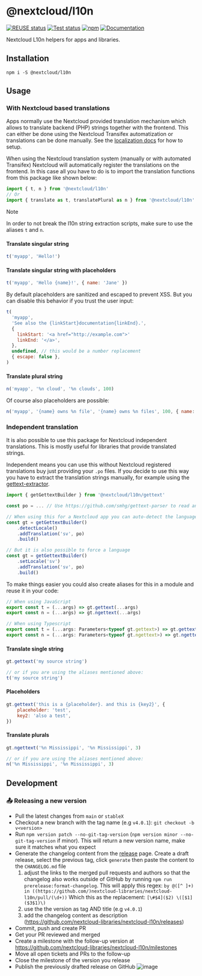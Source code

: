 <!--
  - SPDX-FileCopyrightText: 2019 Nextcloud GmbH and Nextcloud contributors
  - SPDX-License-Identifier: GPL-3.0-or-later
-->
# @nextcloud/l10n

[![REUSE status](https://api.reuse.software/badge/github.com/nextcloud-libraries/nextcloud-l10n)](https://api.reuse.software/info/github.com/nextcloud-libraries/nextcloud-l10n)
[![Test status](https://img.shields.io/github/actions/workflow/status/nextcloud-libraries/nextcloud-l10n/node-test.yml?branch=main&label=tests)](https://github.com/nextcloud-libraries/nextcloud-l10n/actions/workflows/node-test.yml)
[![npm](https://img.shields.io/npm/v/@nextcloud/l10n.svg)](https://www.npmjs.com/package/@nextcloud/l10n)
[![Documentation](https://img.shields.io/badge/Documentation-online-brightgreen)](https://nextcloud-libraries.github.io/nextcloud-l10n/)

Nextcloud L10n helpers for apps and libraries.

## Installation

```
npm i -S @nextcloud/l10n
```

## Usage

### With Nextcloud based translations

Apps normally use the Nextcloud provided translation mechanism which allows to translate backend (PHP) strings together with the frontend.
This can either be done using the Nextcloud Transifex automatization or translations can be done manually.
See the [localization docs](https://docs.nextcloud.com/server/stable/developer_manual/basics/front-end/l10n.html) for how to setup.

When using the Nextcloud translation system (manually or with automated Transifex) Nextcloud will automatically
register the translations on the frontend.
In this case all you have to do is to import the translation functions from this package like shown below:

```js
import { t, n } from '@nextcloud/l10n'
// Or
import { translate as t, translatePlural as n } from '@nextcloud/l10n'
```

> [!NOTE]
> In order to not break the l10n string extraction scripts, make sure to use the aliases `t` and `n`.

#### Translate singular string

```js
t('myapp', 'Hello!')
```

#### Translate singular string with placeholders

```js
t('myapp', 'Hello {name}!', { name: 'Jane' })
```

By default placeholders are sanitized and escaped to prevent XSS.
But you can disable this behavior if you trust the user input:

```js
t(
  'myapp',
  'See also the {linkStart}documentation{linkEnd}.',
  {
    linkStart: '<a href="http://example.com">'
    linkEnd: '</a>',
  },
  undefined, // this would be a number replacement
  { escape: false },
)
```

#### Translate plural string

```js
n('myapp', '%n cloud', '%n clouds', 100)
```

Of course also placeholders are possible:

```js
n('myapp', '{name} owns %n file', '{name} owns %n files', 100, { name: 'Jane' })
```

### Independent translation

It is also possible to use this package for Nextcloud independent translations.
This is mostly useful for libraries that provide translated strings.

Independent means you can use this without Nextcloud registered translations buy just providing your `.po` files.
If you decide to use this way you have to extract the translation strings manually, for example using the [gettext-extractor](https://github.com/lukasgeiter/gettext-extractor).

```js
import { getGettextBuilder } from '@nextcloud/l10n/gettext'

const po = ... // Use https://github.com/smhg/gettext-parser to read and convert your .po(t) file

// When using this for a Nextcloud app you can auto-detect the language
const gt = getGettextBuilder()
    .detectLocale()
    .addTranslation('sv', po)
    .build()

// But it is also possible to force a language
const gt = getGettextBuilder()
    .setLocale('sv')
    .addTranslation('sv', po)
    .build()
```

To make things easier you could also create aliases for this in a module and reuse it in your code:

```ts
// When using JavaScript
export const t = (...args) => gt.gettext(...args)
export const n = (...args) => gt.ngettext(...args)

// When using Typescript
export const t = (...args: Parameters<typeof gt.gettext>) => gt.gettext(...args)
export const n = (...args: Parameters<typeof gt.ngettext>) => gt.ngettext(...args)
```

#### Translate single string

```js
gt.gettext('my source string')

// or if you are using the aliases mentioned above:
t('my source string')
```

#### Placeholders

```js
gt.gettext('this is a {placeholder}. and this is {key2}', {
    placeholder: 'test',
    key2: 'also a test',
})
```

#### Translate plurals

```js
gt.ngettext('%n Mississippi', '%n Mississippi', 3)

// or if you are using the aliases mentioned above:
n('%n Mississippi', '%n Mississippi', 3)
```

## Development
### 📤 Releasing a new version

- Pull the latest changes from `main` or `stableX`
- Checkout a new branch with the tag name (e.g `v4.0.1`): `git checkout -b v<version>`
- Run `npm version patch --no-git-tag-version` (`npm version minor --no-git-tag-version` if minor).
  This will return a new version name, make sure it matches what you expect
- Generate the changelog content from the [release](https://github.com/nextcloud-libraries/nextcloud-l10n/releases) page.
  Create a draft release, select the previous tag, click `generate` then paste the content to the `CHANGELOG.md` file
  1. adjust the links to the merged pull requests and authors so that the changelog also works outside of GitHub
     by running `npm run prerelease:format-changelog`.
     This will apply this regex: `by @([^ ]+) in ((https://github.com/)nextcloud-libraries/nextcloud-l10n/pull/(\d+))`
     Which this as the replacement: `[\#$4]($2) \([$1]($3$1)\)`
  2. use the the version as tag AND title (e.g `v4.0.1`)
  3. add the changelog content as description (https://github.com/nextcloud-libraries/nextcloud-l10n/releases)
- Commit, push and create PR
- Get your PR reviewed and merged
- Create a milestone with the follow-up version at https://github.com/nextcloud-libraries/nextcloud-l10n/milestones
- Move all open tickets and PRs to the follow-up
- Close the milestone of the version you release
- Publish the previously drafted release on GitHub
  ![image](https://user-images.githubusercontent.com/14975046/124442568-2a952500-dd7d-11eb-82a2-402f9170231a.png)

